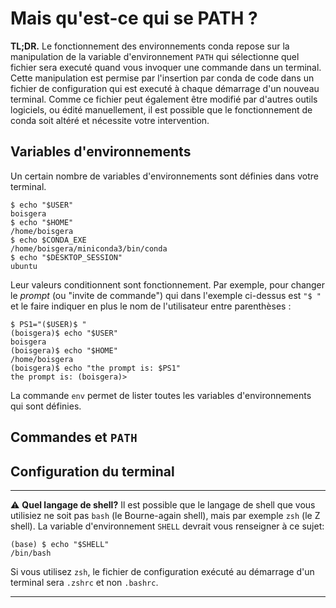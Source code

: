 # Mais qu'est-ce qui se PATH ?

**TL;DR.** Le fonctionnement des environnements conda repose sur la manipulation 
de la variable d'environnement `PATH` 
qui sélectionne quel fichier sera executé quand vous invoquer une commande dans 
un terminal.
Cette manipulation est permise par l'insertion par conda de code
dans un fichier de configuration qui est executé à chaque démarrage d'un 
nouveau terminal. Comme ce fichier peut également être modifié par d'autres
outils logiciels, ou édité manuellement, il est possible que le fonctionnement
de conda soit altéré et nécessite votre intervention.

## Variables d'environnements

Un certain nombre de variables d'environnements sont définies dans votre
terminal. 

    $ echo "$USER"
    boisgera
    $ echo "$HOME"
    /home/boisgera
    $ echo $CONDA_EXE
    /home/boisgera/miniconda3/bin/conda
    $ echo "$DESKTOP_SESSION"
    ubuntu

Leur valeurs conditionnent sont fonctionnement. Par exemple, pour changer
le *prompt* (ou "invite de commande") qui dans l'exemple ci-dessus est `"$ "` et
le faire indiquer en plus le nom de l'utilisateur entre parenthèses :

    $ PS1="($USER)$ "
    (boisgera)$ echo "$USER"
    boisgera
    (boisgera)$ echo "$HOME"
    /home/boisgera
    (boisgera)$ echo "the prompt is: $PS1"
    the prompt is: (boisgera)> 

La commande `env` permet de lister toutes les variables d'environnements qui
sont définies.

## Commandes et `PATH`

## Configuration du terminal


--------------------------------------------------------------------------------
⚠️ **Quel langage de shell?** Il est possible que le langage de shell que vous 
utilisiez ne soit pas `bash` (le Bourne-again shell), mais par exemple `zsh` 
(le Z shell). 
La variable d'environnement `SHELL` devrait vous renseigner à ce sujet:

    (base) $ echo "$SHELL"
    /bin/bash

Si vous utilisez `zsh`, le fichier de configuration exécuté au démarrage d'un
terminal sera `.zshrc` et non `.bashrc`.

--------------------------------------------------------------------------------
